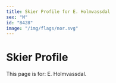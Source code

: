 ```yaml
---
title: Skier Profile for E. Holmvassdal
sex: "M"
id: "8428"
image: "/img/flags/nor.svg" 
---
```


# Skier Profile

This page is for: E. Holmvassdal.
    